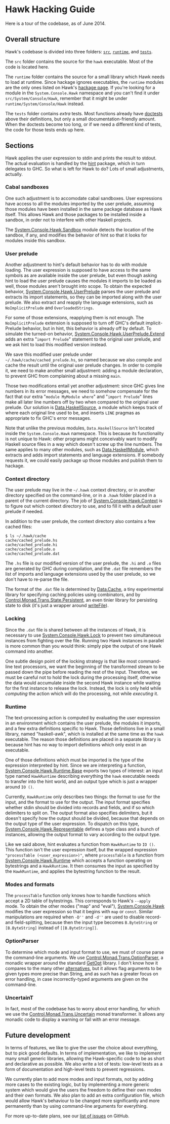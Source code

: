 # Hawk Hacking Guide

Here is a tour of the codebase, as of June 2014.

## Overall structure

Hawk's codebase is divided into three folders: [`src`](https://github.com/gelisam/hawk/blob/master/src), [`runtime`](https://github.com/gelisam/hawk/blob/master/runtime), and [`tests`](https://github.com/gelisam/hawk/blob/master/tests).

The `src` folder contains the source for the `hawk` executable. Most of the code is located here.

The `runtime` folder contains the source for a small library which Hawk needs to load at runtime. Since hackage ignores executables, the `runtime` modules are the only ones listed on Hawk's [hackage page](hackage.haskell.org/package/haskell-awk). If you're looking for a module in the `System.Console.Hawk` namespace and you can't find it under `src/System/Console/Hawk`, remember that it might be under `runtime/System/Console/Hawk` instead.

The `tests` folder contains *extra* tests. Most functions already have [doctests](https://github.com/sol/doctest-haskell#readme) above their definitions, but only a small documentation-friendly amount. When the doctests become too long, or if we need a different kind of tests, the code for those tests ends up here.

## Sections

Hawk applies the user expression to stdin and prints the result to stdout. The actual evaluation is handled by the [hint](http://hackage.haskell.org/package/hint) package, which in turn delegates to GHC. So what is left for Hawk to do? Lots of small adjustments, actually.

### Cabal sandboxes

One such adjustment is to accomodate cabal sandboxes. User expressions have access to all the modules imported by the user prelude, assuming those modules have been installed in the same package database as Hawk itself. This allows Hawk and those packages to be installed inside a sandbox, in order not to interfere with other Haskell projects.

The [System.Console.Hawk.Sandbox](https://github.com/gelisam/hawk/blob/master/src/System/Console/Hawk/Sandbox.hs) module detects the location of the sandbox, if any, and modifies the behavior of hint so that it looks for modules inside this sandbox.

### User prelude

Another adjustment to hint's default behavior has to do with module loading. The user expression is supposed to have access to the same symbols as are available inside the user prelude, but even though asking hint to load the user prelude causes the modules it imports to be loaded as well, those modules aren't brought into scope. To obtain the expected behavior, [System.Console.Hawk.UserPrelude](https://github.com/gelisam/hawk/blob/master/src/System/Console/Hawk/UserPrelude) parses the user prelude and extracts its import statements, so they can be imported along with the user prelude. We also extract and reapply the language extensions, such as `NoImplicitPrelude` and `OverloadedStrings`.

For some of those extensions, reapplying them is not enough. The `NoImplicitPrelude` extension is supposed to turn off GHC's default implicit-Prelude behavior, but in hint, this behavior is already off by default. To simulate the turned-on behavior, [System.Console.Hawk.UserPrelude.Extend](https://github.com/gelisam/hawk/blob/master/src/System/Console/Hawk/UserPrelude/Extend.hs) adds an extra "`import Prelude`" statement to the original user prelude, and we ask hint to load this modified version instead.

We save this modified user prelude under `~/.hawk/cache/cached_prelude.hs`, so named because we also compile and cache the result until the original user prelude changes. In order to compile it, we need to make another small adjustment: adding a module declaration, to prevent GHC from complaining about a missing `main`.

Those two modifications entail yet another adjustment: since GHC gives line numbers in its error messages, we need to somehow compensate for the fact that our extra "`module MyModule where`" and "`import Prelude`" lines make all later line numbers off by two when compared to the original user prelude. Our solution is [Data.HaskellSource](https://github.com/gelisam/hawk/blob/master/src/Data/HaskellSource.hs), a module which keeps track of where each original line used to be, and inserts `LINE` pragmas as appropriate to fix GHC's error messages.

Note that unlike the previous modules, `Data.HaskellSource` isn't located inside the `System.Console.Hawk` namespace. This is because its functionality is not unique to Hawk: other programs might conceivably want to modify Haskell source files in a way which doesn't screw up the line numbers. The same applies to many other modules, such as [Data.HaskellModule](https://github.com/gelisam/hawk/blob/master/src/Data/HaskellModule), which extracts and adds import statements and language extensions. If somebody requests it, we could easily package up those modules and publish them to hackage.

### Context directory

The user prelude may live in the `~/.hawk` context directory, or in another directory specified on the command-line, or in a `.hawk` folder placed in a parent of the current directory. The job of [System.Console.Hawk.Context](https://github.com/gelisam/hawk/blob/master/src/System/Console/Hawk/Context) is to figure out which context directory to use, and to fill it with a default user prelude if needed.

In addition to the user prelude, the context directory also contains a few cached files:

    $ ls ~/.hawk/cache
    cache/cached_prelude.hs
    cache/cached_prelude.hi
    cache/cached_prelude.o
    cache/cached_prelude.dat

The `.hs` file is our modified version of the user prelude, the `.hi` and `.o` files are generated by GHC during compilation, and the `.dat` file remembers the list of imports and language extensions used by the user prelude, so we don't have to re-parse the file.

The format of the `.dat` file is determined by [Data.Cache](https://github.com/gelisam/hawk/blob/master/src/Data/Cache.hs), a tiny experimental library for specifying caching policies using combinators, and by [Control.Monad.Trans.State.Persistent](https://github.com/gelisam/hawk/blob/master/src/Control/Monad/Trans/State/Persistent.hs), an even tinier library for persisting state to disk (it's just a wrapper around [writeFile](http://hackage.haskell.org/package/base-4.7.0.0/docs/Prelude.html#v:writeFile)).

### Locking

Since the `.dat` file is shared between all the instances of Hawk, it is necessary to use [System.Console.Hawk.Lock](https://github.com/gelisam/hawk/blob/master/src/System/Console/Hawk/Lock.hs) to prevent two simultaneous instances from fighting over the file. Running two Hawk instances in parallel is more common than you would think: simply pipe the output of one Hawk command into another.

One subtle design point of the locking strategy is that like most command-line text processors, we want the beginning of the transformed stream to be passed down the pipe before reading the rest of the input. Therefore, we must be careful not to hold the lock during the processing itself, otherwise the data would accumulate inside the second Hawk instance while waiting for the first instance to release the lock. Instead, the lock is only held while *computing* the action which will do the processing, not while *executing* it.

### Runtime

The text-processing action is computed by evaluating the user expression in an environment which contains the user prelude, the modules it imports, and a few extra definitions specific to Hawk. Those definitions live in a small library, named "haskell-awk", which is installed at the same time as the `hawk` executable. The reason those definitions are placed in a separate library is because hint has no way to import definitions which only exist in an executable.

One of those definitions which must be imported is the type of the expression interpreted by hint. Since we are interpreting a function, [System.Console.Hawk.Runtime.Base](https://github.com/gelisam/hawk/blob/master/runtime/System/Console/Hawk/Runtime/Base.hs) exports two types of interest: an input type named `HawkRuntime` describing everything the `hawk` executable needs to transfer into the hint world, and an output type which is just a wrapper around `IO ()`.

Currently, `HawkRuntime` only describes two things: the format to use for the input, and the format to use for the output. The input format specifies whether stdin should be divided into records and fields, and if so which delimiters to split on. The output format also specifies delimiters, but it doesn't specify how the output should be divided, because that depends on the output type of the user expression. To dispatch on this type, [System.Console.Hawk.Representable](https://github.com/gelisam/hawk/blob/master/runtime/System/Console/Hawk/Representable.hs) defines a type class and a bunch of instances, allowing the output format to vary according to the output type.

Like we said above, hint evaluates a function from `HawkRuntime` to `IO ()`. This function isn't the user expression itself, but the wrapped expression `"processTable (<user_expression>)"`, where `processTable` is a function from [System.Console.Hawk.Runtime](https://github.com/gelisam/hawk/blob/master/runtime/System/Console/Hawk/Runtime.hs) which accepts a function operating on bytestrings and a `HawkRuntime`. It then consumes the input as specified by the `HawkRuntime`, and applies the bytestring function to the result.

### Modes and formats

The `processTable` function only knows how to handle functions which accept a 2D table of bytestrings. This corresponds to Hawk's `--apply` mode. To obtain the other modes ("map" and "eval"), [System.Console.Hawk](https://github.com/gelisam/hawk/blob/master/src/System/Console/Hawk.hs) modifies the user expression so that it begins with `map` or `const`. Similar manipulations are required when `-D''` and `-d''` are used to disable record- and field-splitting, because then the input type becomes `B.ByteString` or `[B.ByteString]` instead of `[[B.ByteString]]`.

### OptionParser

To determine which mode and input format to use, we must of course parse the command-line arguments. We use [Control.Monad.Trans.OptionParser](https://github.com/gelisam/hawk/blob/master/src/Control/Monad/Trans/OptionParser.hs), a monadic wrapper around the standard [GetOpt](http://hackage.haskell.org/package/base-4.7.0.0/docs/System-Console-GetOpt.html) library. I don't know how it compares to the many other [alternatives](https://www.haskell.org/haskellwiki/Command_line_option_parsers), but it allows flag arguments to be given types more precise than String, and as such has a greater focus on error handling, in case incorrectly-typed arguments are given on the command-line.

### UncertainT

In fact, most of the codebase has to worry about error handling, for which we use the [Control.Monad.Trans.Uncertain](https://github.com/gelisam/hawk/blob/master/src/Control/Monad/Trans/Uncertain.hs) monad transformer. It allows any monadic code to display a warning or fail with an error message.

## Future development

In terms of features, we like to give the user the choice about everything, but to pick good defaults. In terms of implementation, we like to implement many small generic libraries, allowing the Hawk-specific code to be as short and declarative as possible. We also write a lot of tests: low-level tests as a form of documentation and high-level tests to prevent regressions.

We currently plan to add more modes and input formats, not by adding more cases to the existing logic, but by implementing a more generic system which would give the users the freedom to define their own modes and their own formats. We also plan to add an extra configuration file, which would allow Hawk's behaviour to be changed more significantly and more permanently than by using command-line arguments for everything.

For more up-to-date plans, see our [list of issues](https://github.com/gelisam/hawk/issues) on GitHub.
